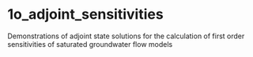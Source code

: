 # 1o_adjoint_sensitivities
Demonstrations of adjoint state solutions for the calculation of first order sensitivities of saturated groundwater flow models
